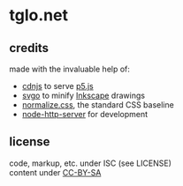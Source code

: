 # tglo.net

## credits
made with the invaluable help of:
- [cdnjs](https://cdnjs.com) to serve [p5.js](http://p5js.org)
- [svgo](https://github.com/svg/svgo) to minify [Inkscape](https://inkscape.org/en/) drawings
- [normalize.css](http://necolas.github.io/normalize.css/), the standard CSS baseline
- [node-http-server](https://www.npmjs.com/package/node-http-server) for development

## license
code, markup, etc. under ISC (see LICENSE)  
content under [CC-BY-SA](http://creativecommons.org/licenses/by-sa/4.0/)
